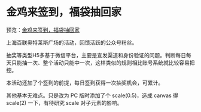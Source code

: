 # 金鸡来签到，福袋抽回家

预览：[金鸡来签到，福袋抽回家](https://foreverz133.github.io/small-works/1/bb-lucky-bag/)

上海百联奥特莱斯广场的活动，回馈活跃的公众号粉丝。

抽奖等类型H5多基于微信平台，主要是宣发渠道和身份验证的问题。判断每日每天只能抽一次、整个活动只能中一次，这样类似的规则相比账号系统就比较容易把控。

本活动还加了个签到的前提，每日签到获得一次抽奖机会，可累计。

其他基本无难点。只是改为 PC 版时添加了个 scale(0.5)，造成 canvas 得 scale(2) 一下，有待研究 scale 对子元素的影响。